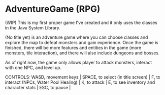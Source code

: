 # AdventureGame (RPG)
(WIP) This is my first proper game I've created and it only uses the classes in the Java System Library.

(No title yet) is an adventure game where you can choose classes and explore the map to defeat monsters and gain experience. Once the game is finished,
there will be more features and entities in the game (more monsters, tile interaction), and there will also include dungeons and bosses.

As of right now, the game only allows player to attack monsters, interact with one NPC, and level up.

CONTROLS:
WASD, movement keys |
SPACE, to select (in title screen) |
F, to interact (NPCs, Water Pool Healing) |
K, to attack |
E, to see inventory and character stats |
ESC, to pause |
